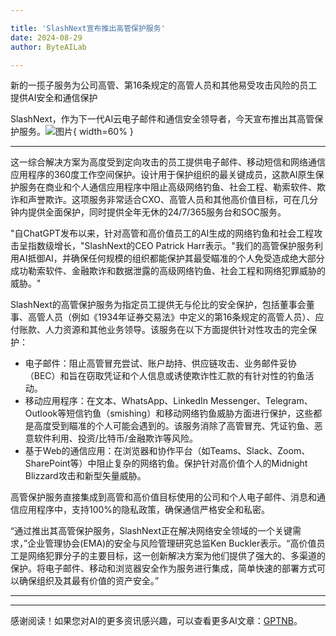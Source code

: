 ```yaml
---

title: 'SlashNext宣布推出高管保护服务'
date: 2024-08-29
author: ByteAILab

---
```


新的一揽子服务为公司高管、第16条规定的高管人员和其他易受攻击风险的员工提供AI安全和通信保护

SlashNext，作为下一代AI云电子邮件和通信安全领导者，今天宣布推出其高管保护服务。![图片](https://ai-techpark.com/wp-content/uploads/2024/08/SlashNext-960x540.jpg){ width=60% }

---
这一综合解决方案为高度受到定向攻击的员工提供电子邮件、移动短信和网络通信应用程序的360度工作空间保护。设计用于保护组织的最关键成员，这款AI原生保护服务在商业和个人通信应用程序中阻止高级网络钓鱼、社会工程、勒索软件、欺诈和声誉欺诈。这项服务非常适合CXO、高管人员和其他高价值目标，可在几分钟内提供全面保护，同时提供全年无休的24/7/365服务台和SOC服务。

"自ChatGPT发布以来，针对高管和高价值员工的AI生成的网络钓鱼和社会工程攻击呈指数级增长，"SlashNext的CEO Patrick Harr表示。"我们的高管保护服务利用AI抵御AI，并确保任何规模的组织都能保护其最受瞄准的个人免受造成绝大部分成功勒索软件、金融欺诈和数据泄露的高级网络钓鱼、社会工程和网络犯罪威胁的威胁。"

SlashNext的高管保护服务为指定员工提供无与伦比的安全保护，包括董事会董事、高管人员（例如《1934年证券交易法》中定义的第16条规定的高管人员）、应付账款、人力资源和其他业务领导。该服务在以下方面提供针对性攻击的完全保护：

- 电子邮件：阻止高管冒充尝试、账户劫持、供应链攻击、业务邮件妥协（BEC）和旨在窃取凭证和个人信息或诱使欺诈性汇款的有针对性的钓鱼活动。
- 移动应用程序：在文本、WhatsApp、LinkedIn Messenger、Telegram、Outlook等短信钓鱼（smishing）和移动网络钓鱼威胁方面进行保护，这些都是高度受到瞄准的个人可能会遇到的。该服务消除了高管冒充、凭证钓鱼、恶意软件利用、投资/比特币/金融欺诈等风险。
- 基于Web的通信应用：在浏览器和协作平台（如Teams、Slack、Zoom、SharePoint等）中阻止复杂的网络钓鱼。保护针对高价值个人的Midnight Blizzard攻击和新型矢量威胁。

高管保护服务直接集成到高管和高价值目标使用的公司和个人电子邮件、消息和通信应用程序中，支持100%的隐私政策，确保通信严格安全和私密。

“通过推出其高管保护服务，SlashNext正在解决网络安全领域的一个关键需求，”企业管理协会(EMA)的安全与风险管理研究总监Ken Buckler表示。“高价值员工是网络犯罪分子的主要目标，这一创新解决方案为他们提供了强大的、多渠道的保护。将电子邮件、移动和浏览器安全作为服务进行集成，简单快速的部署方式可以确保组织及其最有价值的资产安全。”

---
---
感谢阅读！如果您对AI的更多资讯感兴趣，可以查看更多AI文章：[GPTNB](https://gptnb.com)。